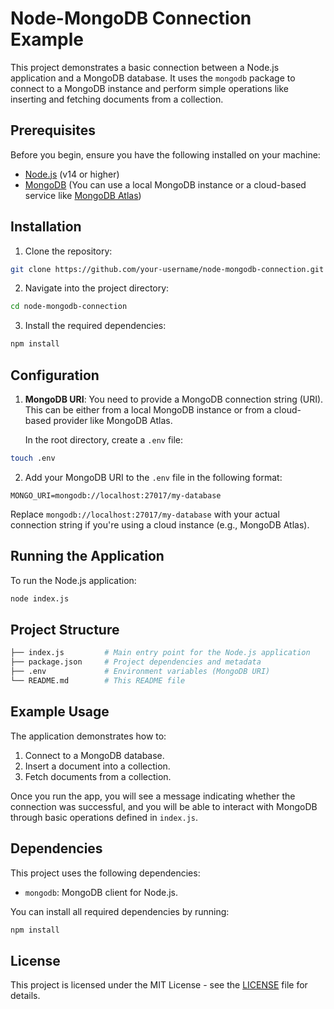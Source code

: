 # Node-MongoDB Connection Example

This project demonstrates a basic connection between a Node.js application and a MongoDB database. It uses the `mongodb` package to connect to a MongoDB instance and perform simple operations like inserting and fetching documents from a collection.

## Prerequisites

Before you begin, ensure you have the following installed on your machine:

- [Node.js](https://nodejs.org/) (v14 or higher)
- [MongoDB](https://www.mongodb.com/) (You can use a local MongoDB instance or a cloud-based service like [MongoDB Atlas](https://www.mongodb.com/cloud/atlas))

## Installation

1. Clone the repository:

```bash
git clone https://github.com/your-username/node-mongodb-connection.git
```

2. Navigate into the project directory:

```bash
cd node-mongodb-connection
```

3. Install the required dependencies:

```bash
npm install
```

## Configuration

1. **MongoDB URI**: You need to provide a MongoDB connection string (URI). This can be either from a local MongoDB instance or from a cloud-based provider like MongoDB Atlas.

   In the root directory, create a `.env` file:

```bash
touch .env
```

2. Add your MongoDB URI to the `.env` file in the following format:

```env
MONGO_URI=mongodb://localhost:27017/my-database
```

Replace `mongodb://localhost:27017/my-database` with your actual connection string if you're using a cloud instance (e.g., MongoDB Atlas).

## Running the Application

To run the Node.js application:

```bash
node index.js
```

## Project Structure

```bash
├── index.js         # Main entry point for the Node.js application
├── package.json     # Project dependencies and metadata
├── .env             # Environment variables (MongoDB URI)
└── README.md        # This README file
```

## Example Usage

The application demonstrates how to:

1. Connect to a MongoDB database.
2. Insert a document into a collection.
3. Fetch documents from a collection.

Once you run the app, you will see a message indicating whether the connection was successful, and you will be able to interact with MongoDB through basic operations defined in `index.js`.

## Dependencies

This project uses the following dependencies:

- `mongodb`: MongoDB client for Node.js.

You can install all required dependencies by running:

```bash
npm install
```

## License

This project is licensed under the MIT License - see the [LICENSE](LICENSE) file for details.

